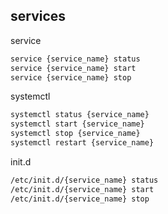 ## services

service
```sh
service {service_name} status
service {service_name} start
service {service_name} stop
```

systemctl
```sh
systemctl status {service_name}
systemctl start {service_name}
systemctl stop {service_name}
systemctl restart {service_name}
```

init.d
```sh
/etc/init.d/{service_name} status
/etc/init.d/{service_name} start
/etc/init.d/{service_name} stop
```
